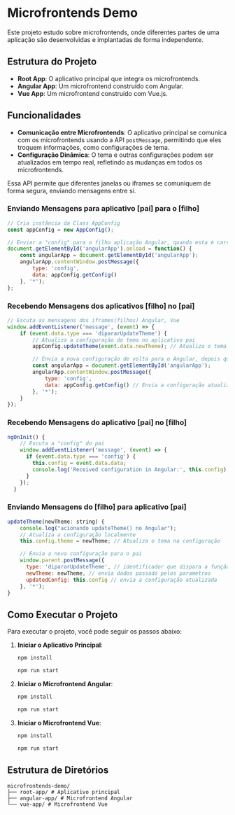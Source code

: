 # Microfrontends Demo

Este projeto estudo sobre microfrontends, onde diferentes partes de uma aplicação são desenvolvidas e implantadas de forma independente.

## Estrutura do Projeto

- **Root App**: O aplicativo principal que integra os microfrontends.
- **Angular App**: Um microfrontend construído com Angular.
- **Vue App**: Um microfrontend construído com Vue.js.

## Funcionalidades

- **Comunicação entre Microfrontends**: O aplicativo principal se comunica com os microfrontends usando a API `postMessage`, permitindo que eles troquem informações, como configurações de tema.
- **Configuração Dinâmica**: O tema e outras configurações podem ser atualizados em tempo real, refletindo as mudanças em todos os microfrontends.

Essa API permite que diferentes janelas ou iframes se comuniquem de forma segura, enviando mensagens entre si.

### Enviando Mensagens para aplicativo [pai] para o [filho]

```javascript
// Cria instância da Class AppConfig
const appConfig = new AppConfig();

// Enviar a "config" para o filho aplicação Angular, quando esta é carregada.
document.getElementById('angularApp').onload = function() {
    const angularApp = document.getElementById('angularApp');
    angularApp.contentWindow.postMessage({
        type: 'config',
        data: appConfig.getConfig()
    }, '*');
};
```

### Recebendo Mensagens dos aplicativos [filho] no [pai]
```javascript
// Escuta as mensagens dos iframes(filhos) Angular, Vue
window.addEventListener('message', (event) => {
    if (event.data.type === 'dipararUpdateTheme') {
        // Atualiza a configuração do tema no aplicativo pai
        appConfig.updateTheme(event.data.newTheme); // Atualiza o tema no objeto de configuração

        // Envia a nova configuração de volta para o Angular, depois que o root recebeu a alteração.
        const angularApp = document.getElementById('angularApp');
        angularApp.contentWindow.postMessage({
            type: 'config',
            data: appConfig.getConfig() // Envia a configuração atualizada
        }, '*');
    }
});
```

### Recebendo Mensagens do aplicativo [pai] no [filho]
```javascript
ngOnInit() {
    // Escuta a "config" do pai
    window.addEventListener('message', (event) => {
      if (event.data.type === 'config') {
        this.config = event.data.data;
        console.log('Received configuration in Angular:', this.config);
      }
    });
  }
```

### Enviando Mensagens do [filho] para aplicativo [pai]
```javascript
updateTheme(newTheme: string) {
    console.log("acionando updateTheme() no Angular");
    // Atualiza a configuração localmente
    this.config.theme = newTheme; // Atualiza o tema na configuração

    // Envia a nova configuração para o pai
    window.parent.postMessage({
      type: 'dipararUpdateTheme', // identificador que dispara a função
      newTheme: newTheme, // envia dados passado pelos parametros
      updatedConfig: this.config // envia a configuração atualizada
    }, '*');
}
```

## Como Executar o Projeto

Para executar o projeto, você pode seguir os passos abaixo:

1. **Iniciar o Aplicativo Principal**:
   ```bash
   npm install

   npm run start
   ```

2. **Iniciar o Microfrontend Angular**:
   ```bash
   npm install

   npm run start
   ```

3. **Iniciar o Microfrontend Vue**:
   ```bash
   npm install

   npm run start
   ```

## Estrutura de Diretórios
```
microfrontends-demo/
├── root-app/ # Aplicativo principal
├── angular-app/ # Microfrontend Angular
└── vue-app/ # Microfrontend Vue
````